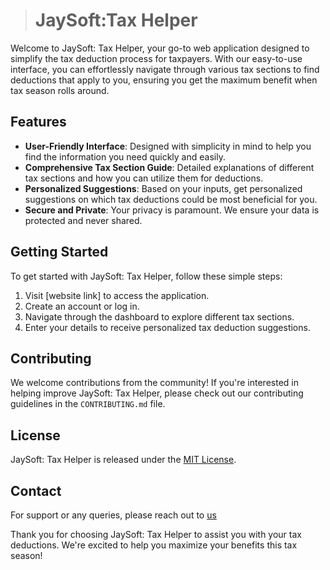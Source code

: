 > # JaySoft:Tax Helper

Welcome to JaySoft: Tax Helper, your go-to web application designed to simplify the tax deduction process for taxpayers. With our easy-to-use interface, you can effortlessly navigate through various tax sections to find deductions that apply to you, ensuring you get the maximum benefit when tax season rolls around.

## Features

-   **User-Friendly Interface**: Designed with simplicity in mind to help you find the information you need quickly and easily.
-   **Comprehensive Tax Section Guide**: Detailed explanations of different tax sections and how you can utilize them for deductions.
-   **Personalized Suggestions**: Based on your inputs, get personalized suggestions on which tax deductions could be most beneficial for you.
-   **Secure and Private**: Your privacy is paramount. We ensure your data is protected and never shared.

## Getting Started

To get started with JaySoft: Tax Helper, follow these simple steps:

1. Visit [website link] to access the application.
2. Create an account or log in.
3. Navigate through the dashboard to explore different tax sections.
4. Enter your details to receive personalized tax deduction suggestions.

## Contributing

We welcome contributions from the community! If you're interested in helping improve JaySoft: Tax Helper, please check out our contributing guidelines in the `CONTRIBUTING.md` file.

## License

JaySoft: Tax Helper is released under the [MIT License](LICENSE).

## Contact

For support or any queries, please reach out to <a href="mailto:iamjpsonkar@gmail.com">us</a>

Thank you for choosing JaySoft: Tax Helper to assist you with your tax deductions. We're excited to help you maximize your benefits this tax season!
